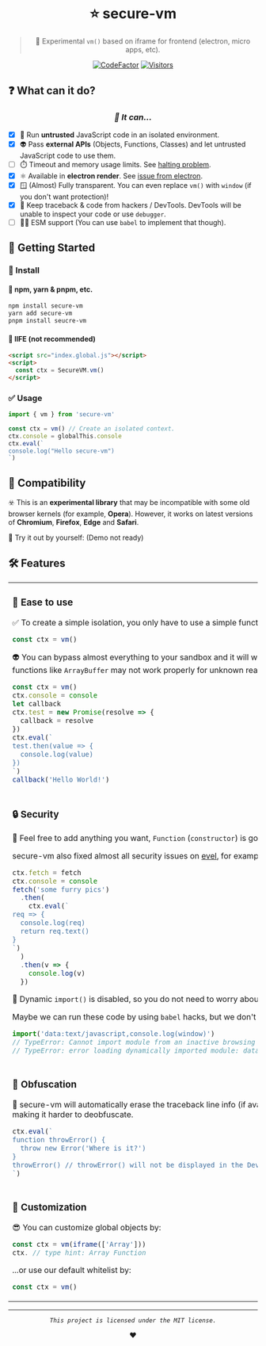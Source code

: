<div align="center">

# ⭐ secure-vm

> 🧪 Experimental `vm()` based on iframe for frontend (electron, micro apps, etc).

[![CodeFactor](https://www.codefactor.io/repository/github/furryr/secure-vm/badge)](https://www.codefactor.io/repository/github/furryr/secure-vm)
[![Visitors](https://hits.dwyl.com/FurryR/secure-vm.svg?style=flat-square)](http://github.com/FurryR/secure-vm)

</div>

## ❓ What can it do?

<div align="center">

### _👻 It can..._

</div>

- [x] 🔐 Run **untrusted** JavaScript code in an isolated environment.
- [x] 👽 Pass **external APIs** (Objects, Functions, Classes) and let untrusted JavaScript code to use them.
- [ ] ⏱️ Timeout and memory usage limits. See [halting problem](https://brilliant.org/wiki/halting-problem).
- [x] ⚛️ Available in **electron render**. See [issue from electron](https://github.com/electron/electron/issues/25888).
- [x] 🪟 (Almost) Fully transparent. You can even replace `vm()` with `window` (if you don't want protection)!
- [x] 🤔 Keep traceback & code from hackers / DevTools. DevTools will be unable to inspect your code or use `debugger`.
- [ ] 🧑‍💻 ESM support (You can use `babel` to implement that though).

## 📃 Getting Started

### 🔽 Install

#### 🦊 npm, yarn & pnpm, etc.

```bash
npm install secure-vm
yarn add secure-vm
pnpm install seucre-vm
```

#### 👾 IIFE (not recommended)

```html
<script src="index.global.js"></script>
<script>
  const ctx = SecureVM.vm()
</script>
```

### ✅ Usage

```js
import { vm } from 'secure-vm'

const ctx = vm() // Create an isolated context.
ctx.console = globalThis.console
ctx.eval(`
console.log("Hello secure-vm")
`)
```

## 🐺 Compatibility

☣️ This is an **experimental library** that may be incompatible with some old browser kernels (for example, **Opera**). However, it works on latest versions of **Chromium**, **Firefox**, **Edge** and **Safari**.

💫 Try it out by yourself: (Demo not ready)

## 🛠️ Features

<table>
<tr><td>

### 🔰 Ease to use

✅ To create a simple isolation, you only have to use a simple function, `vm`.

```js
const ctx = vm()
```

👽 You can bypass almost everything to your sandbox and it will work properly, for example, `Promise`. (Some functions like `ArrayBuffer` may not work properly for unknown reasons)

```js
const ctx = vm()
ctx.console = console
let callback
ctx.test = new Promise(resolve => {
  callback = resolve
})
ctx.eval(`
test.then(value => {
  console.log(value)
})
`)
callback('Hello World!')
```

<img width=2000 />

</td></tr>
<tr><td>

### 🔒 Security

🥰 Feel free to add anything you want, `Function` (`constructor`) is gonna be safe.

secure-vm also fixed almost all security issues on [evel](https://github.com/natevw/evel), for example, [Object.prototype](https://github.com/natevw/evel/issues/27) bypass will fail.

```js
ctx.fetch = fetch
ctx.console = console
fetch('some furry pics')
  .then(
    ctx.eval(`
req => {
  console.log(req)
  return req.text()
}
`)
  )
  .then(v => {
    console.log(v)
  })
```

🤖 Dynamic `import()` is disabled, so you do not need to worry about `import` bypass. See [issue from evel](https://github.com/natevw/evel/issues/28).

Maybe we can run these code by using `babel` hacks, but we don't care.

```js
import('data:text/javascript,console.log(window)')
// TypeError: Cannot import module from an inactive browsing context. (Chromium)
// TypeError: error loading dynamically imported module: data:text/javascript,console.log(window) (Firefox)
```

</td></tr>
<tr><td>

### 🤔 Obfuscation

🔏 secure-vm will automatically erase the traceback line info (if available) so hackers cannot access source code, making it harder to deobfuscate.

```js
ctx.eval(`
function throwError() {
  throw new Error('Where is it?')
}
throwError() // throwError() will not be displayed in the DevTools traceback (Edge, Chromium, Firefox).
`)
```

</td></tr>
<tr><td>

### 🎨 Customization

😎 You can customize global objects by:

```js
const ctx = vm(iframe(['Array']))
ctx. // type hint: Array Function
```

...or use our default whitelist by:

```js
const ctx = vm()
```

</td></tr>
</table>

---

<div align="center">

_`This project is licensed under the MIT license.`_

❤️

</div>
